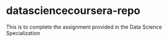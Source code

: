 # datasciencecoursera-repo
This is to complete the assignment provided in the Data Science Specialization

